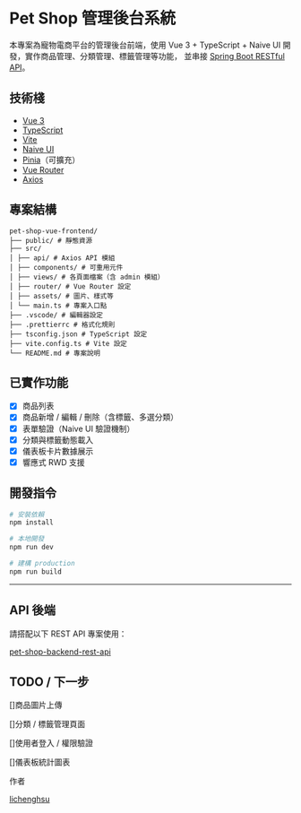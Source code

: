 # Pet Shop 管理後台系統

本專案為寵物電商平台的管理後台前端，使用 Vue 3 + TypeScript + Naive UI 開發，實作商品管理、分類管理、標籤管理等功能，
並串接 [Spring Boot RESTful API](https://github.com/lichenghsu/pet-shop-backend-rest-api)。

## 技術棧

- [Vue 3](https://vuejs.org/)
- [TypeScript](https://www.typescriptlang.org/)
- [Vite](https://vitejs.dev/)
- [Naive UI](https://www.naiveui.com/)
- [Pinia](https://pinia.vuejs.org/)（可擴充）
- [Vue Router](https://router.vuejs.org/)
- [Axios](https://axios-http.com/)

## 專案結構

```text
pet-shop-vue-frontend/
├── public/ # 靜態資源
├── src/
│ ├── api/ # Axios API 模組
│ ├── components/ # 可重用元件
│ ├── views/ # 各頁面檔案（含 admin 模組）
│ ├── router/ # Vue Router 設定
│ ├── assets/ # 圖片、樣式等
│ └── main.ts # 專案入口點
├── .vscode/ # 編輯器設定
├── .prettierrc # 格式化規則
├── tsconfig.json # TypeScript 設定
├── vite.config.ts # Vite 設定
└── README.md # 專案說明
```

## 已實作功能

- [x] 商品列表
- [x] 商品新增 / 編輯 / 刪除（含標籤、多選分類）
- [x] 表單驗證（Naive UI 驗證機制）
- [x] 分類與標籤動態載入
- [x] 儀表板卡片數據展示
- [x] 響應式 RWD 支援

## 開發指令

```bash
# 安裝依賴
npm install

# 本地開發
npm run dev

# 建構 production
npm run build
```

---

## API 後端

請搭配以下 REST API 專案使用：

[pet-shop-backend-rest-api](https://github.com/lichenghsu/pet-shop-backend-rest-api)

## TODO / 下一步

[]商品圖片上傳

[]分類 / 標籤管理頁面

[]使用者登入 / 權限驗證

[]儀表板統計圖表

作者

[lichenghsu](https://github.com/lichenghsu)
